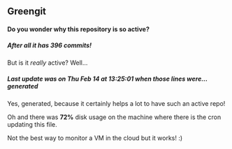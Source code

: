 ## Greengit

#### Do you wonder why this repository is so active?

##### After all it has 396 commits!

But is it *really* active? Well...

##### Last update was on Thu Feb 14 at 13:25:01 when those lines were... generated

Yes, generated, because it certainly helps a lot to have such an active repo!

Oh and there was **72%** disk usage on the machine
where there is the cron updating this file.

Not the best way to monitor a VM in the cloud but it works! :)
